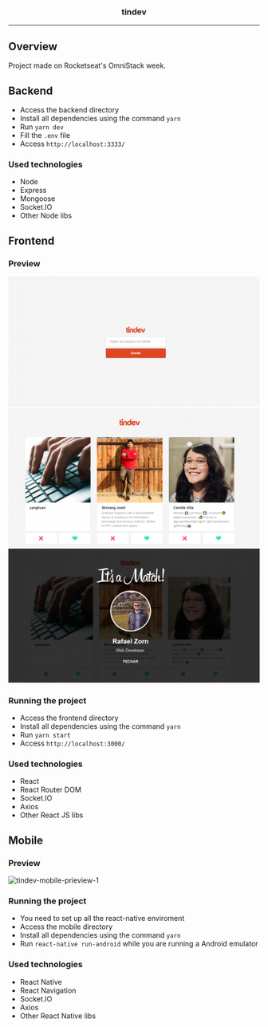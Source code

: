 <p align="center">
   <h3 align="center">tindev</h3>
</p>

---

## Overview

Project made on Rocketseat's OmniStack week.

## Backend

-   Access the backend directory
-   Install all dependencies using the command `yarn`
-   Run `yarn dev`
-   Fill the `.env` file
-   Access `http://localhost:3333/`

### Used technologies

-   Node
-   Express
-   Mongoose
-   Socket.IO
-   Other Node libs

## Frontend

### Preview

![tindev-desktop-prieview-1](./desktop-preview-1.png)
![tindev-desktop-prieview-2](./desktop-preview-2.png)
![tindev-desktop-prieview-3](./desktop-preview-3.png)

### Running the project

-   Access the frontend directory
-   Install all dependencies using the command `yarn`
-   Run `yarn start`
-   Access `http://localhost:3000/`

### Used technologies

-   React
-   React Router DOM
-   Socket.IO
-   Axios
-   Other React JS libs

## Mobile

### Preview

![tindev-mobile-prieview-1](./mobile-preview-1)

### Running the project

-   You need to set up all the react-native enviroment
-   Access the mobile directory
-   Install all dependencies using the command `yarn`
-   Run `react-native run-android` while you are running a Android emulator

### Used technologies

-   React Native
-   React Navigation
-   Socket.IO
-   Axios
-   Other React Native libs

